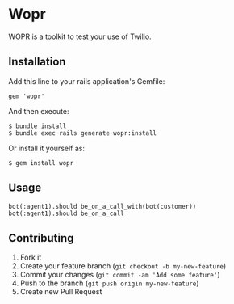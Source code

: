 # Wopr

WOPR is a toolkit to test your use of Twilio.

## Installation

Add this line to your rails application's Gemfile:

    gem 'wopr'

And then execute:

    $ bundle install
    $ bundle exec rails generate wopr:install

Or install it yourself as:

    $ gem install wopr

## Usage

```
bot(:agent1).should be_on_a_call_with(bot(customer))
bot(:agent1).should be_on_a_call
```

## Contributing

1. Fork it
2. Create your feature branch (`git checkout -b my-new-feature`)
3. Commit your changes (`git commit -am 'Add some feature'`)
4. Push to the branch (`git push origin my-new-feature`)
5. Create new Pull Request
